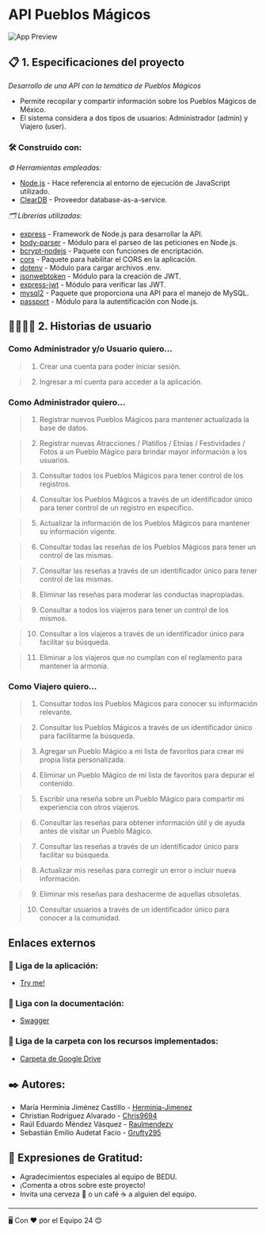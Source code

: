 # API Pueblos Mágicos

![App Preview](https://www.elsoldemexico.com.mx/incoming/kt174w-facebook-pueblos-magicos-de-mexico.jpg/ALTERNATES/LANDSCAPE_1140/Facebook%20Pueblos%20M%C3%A1gicos%20de%20M%C3%A9xico.jpg)

## 📋 1. Especificaciones del proyecto

_Desarrollo de una API con la temática de Pueblos Mágicos_ 

* Permite recopilar y compartir información sobre los Pueblos Mágicos de México.
* El sistema considera a dos tipos de usuarios: Administrador (admin) y Viajero (user).

### 🛠️ Construido con:

_⚙️ Herramientas empleadas:_

* [Node.js](https://nodejs.dev/) - Hace referencia al entorno de ejecución de JavaScript utilizado.
* [ClearDB](https://www.cleardb.com/) - Proveedor database-as-a-service.


_🗂 Librerías utilizadas:_

* [express](https://expressjs.com/) - Framework de Node.js para desarrollar la API.
* [body-parser](https://www.npmjs.com/package/body-parser) - Módulo para el parseo de las peticiones en Node.js.
* [bcrypt-nodejs](https://www.npmjs.com/package/bcrypt-nodejs) - Paquete con funciones de encriptación.
* [cors](https://www.npmjs.com/package/cors) - Paquete para habilitar el CORS en la aplicación.
* [dotenv](https://www.npmjs.com/package/dotenv) - Módulo para cargar archivos .env.
* [jsonwebtoken](https://www.npmjs.com/package/jsonwebtoken) - Módulo para la creación de JWT.
* [express-jwt](https://www.npmjs.com/package/express-jwt) - Módulo para verificar las JWT.
* [mysql2](https://www.npmjs.com/package/mysql2) - Paquete que proporciona una API para el manejo de MySQL.
* [passport](http://www.passportjs.org/) - Módulo para la autentificación con Node.js.


## 👩‍💻🧑‍💻 2. Historias de usuario


### Como Administrador y/o Usuario quiero...

>1. Crear una cuenta para poder iniciar sesión.

>2. Ingresar a mi cuenta para acceder a la aplicación.



### Como Administrador quiero...

>1. Registrar nuevos Pueblos Mágicos para mantener actualizada la base de datos.

>2. Registrar nuevas Atracciones / Platillos / Etnias / Festividades / Fotos a un Pueblo Mágico para brindar mayor información a los usuarios.

>3. Consultar todos los Pueblos Mágicos para tener control de los registros.

>4. Consultar los Pueblos Mágicos a través de un identificador único para tener control de un registro en específico. 

>5. Actualizar la información de los Pueblos Mágicos para mantener su información vigente. 

>6. Consultar todas las reseñas de los Pueblos Mágicos para tener un control de las mismas.

>7. Consultar las reseñas a través de un identificador único para tener control de las mismas. 

>8. Eliminar las reseñas para moderar las conductas inapropiadas.

>9. Consultar a todos los viajeros para tener un control de los mismos.

>10. Consultar a los viajeros a través de un identificador único para facilitar su búsqueda.

>11. Eliminar a los viajeros que no cumplan con el reglamento para mantener la armonía.



### Como Viajero quiero...

>1. Consultar todos los Pueblos Mágicos para conocer su información relevante.

>2. Consultar los Pueblos Mágicos a través de un identificador único para facilitarme la búsqueda.

>3. Agregar un Pueblo Mágico a mi lista de favoritos para crear mi propia lista personalizada.

>4. Eliminar un Pueblo Mágico de mi lista de favoritos para depurar el contenido.

>5. Escribir una reseña sobre un Pueblo Mágico para compartir mi experiencia con otros viajeros.

>6. Consultar las reseñas para obtener información útil y de ayuda antes de visitar un Pueblo Mágico.

>7. Consultar las reseñas a través de un identificador único para facilitar su búsqueda.

>8. Actualizar mis reseñas para corregir un error o incluir nueva información.

>9. Eliminar mis reseñas para deshacerme de aquellas obsoletas.

>10. Consultar usuarios a través de un identificador único para conocer a la comunidad.


## Enlaces externos

### 📎 Liga de la aplicación:

* [Try me!](https://pueblosmagicos24.herokuapp.com/v1/)


### 📎 Liga con la documentación:

* [Swagger](https://app.swaggerhub.com/apis/Grufty295/pueblosmagicos24/1.0.0)


### 📎 Liga de la carpeta con los recursos implementados:

* [Carpeta de Google Drive](https://drive.google.com/drive/folders/1zLUi0zqNIMKX0grxBcncynOCQEhIR1wu?usp=sharing)



## ✒️ Autores: 

* María Herminia Jiménez Castillo - [Herminia-Jimenez](https://github.com/Herminia-Jimenez/)
* Christian Rodríguez Alvarado - [Chris9694](https://github.com/Chris9694)
* Raúl Eduardo Méndez Vásquez - [Raulmendezv](https://github.com/Raulmendezv)
* Sebastián Emilio Audetat Facio - [Grufty295](https://github.com/Grufty295)


## 🎁 Expresiones de Gratitud:

* Agradecimientos especiales al equipo de BEDU.
* ¡Comenta a otros sobre este proyecto!
* Invita una cerveza 🍺 o un café ☕ a alguien del equipo. 

---
🖥 Con ❤️ por el Equipo 24 😊
